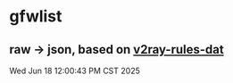# gfwlist
## raw -> json, based on [v2ray-rules-dat](https://github.com/Loyalsoldier/v2ray-rules-dat)
Wed Jun 18 12:00:43 PM CST 2025

